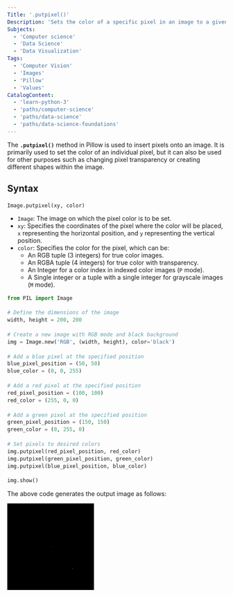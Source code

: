 ```yaml
---
Title: '.putpixel()'
Description: 'Sets the color of a specific pixel in an image to a given value.'
Subjects:
  - 'Computer science'
  - 'Data Science'
  - 'Data Visualization'
Tags:
  - 'Computer Vision'
  - 'Images'
  - 'Pillow'
  - 'Values'
CatalogContent:
  - 'learn-python-3'
  - 'paths/computer-science'
  - 'paths/data-science'
  - 'paths/data-science-foundations'
---
```


The **`.putpixel()`** method in Pillow is used to insert pixels onto an image. It is primarily used to set the color of an individual pixel, but it can also be used for other purposes such as changing pixel transparency or creating different shapes within the image.

## Syntax

```pseudo
Image.putpixel(xy, color)
```

- `Image`: The image on which the pixel color is to be set. 
- `xy`: Specifies the coordinates of the pixel where the color will be placed, `x` representing the horizontal position, and `y` representing the vertical position.
- `color`: Specifies the color for the pixel, which can be:
  - An RGB tuple (3 integers) for true color images.
  - An RGBA tuple (4 integers) for true color with transparency.
  - An Integer for a color index in indexed color images (`P` mode).
  - A Single integer or a tuple with a single integer for grayscale images (`M` mode).

```py
from PIL import Image

# Define the dimensions of the image
width, height = 200, 200

# Create a new image with RGB mode and black background
img = Image.new('RGB', (width, height), color='black')

# Add a blue pixel at the specified position
blue_pixel_position = (50, 50)
blue_color = (0, 0, 255)

# Add a red pixel at the specified position
red_pixel_position = (100, 100)
red_color = (255, 0, 0)

# Add a green pixel at the specified position
green_pixel_position = (150, 150)
green_color = (0, 255, 0)

# Set pixels to desired colors
img.putpixel(red_pixel_position, red_color)
img.putpixel(green_pixel_position, green_color)
img.putpixel(blue_pixel_position, blue_color)

img.show()
```

The above code generates the output image as follows:

![Output Image](https://raw.githubusercontent.com/Codecademy/docs/main/media/putpixel().png)
